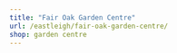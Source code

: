 ```yaml
---
title: "Fair Oak Garden Centre"
url: /eastleigh/fair-oak-garden-centre/
shop: garden centre
---
```

